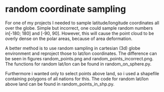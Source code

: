 # random coordinate sampling

For one of my projects I needed to sample latitude/longitude coordinates all over the globe. 
Simple but incorrect, one could sample random numbers in[-180; 180] and [-90, 90]. 
However, this will cause the point cloud to be overly dense on the polar areas, because of area deformation. 

A better method is to use random sampling in cartesian (3d) globe environment and reproject those to lat/lon coordinates. 
The difference can be seen in figures random_points.png and random_points_incorrect.png. 
The functions for random lat/lon can be found in random_on_sphere.py.

Furthermore i wanted only to select points above land, so i used a shapefile containing polygons of all nations for this. 
The code for random lat/lon above land can be found in random_points_in_shp.py. 